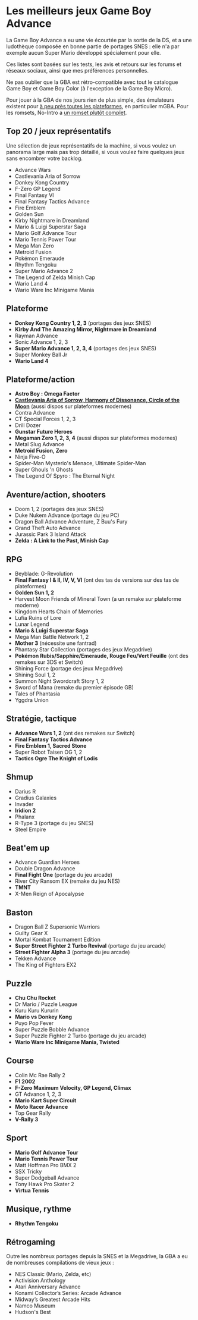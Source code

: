 # Les meilleurs jeux Game Boy Advance

La Game Boy Advance a eu une vie écourtée par la sortie de la DS, et a une ludothèque composée en bonne partie de portages SNES : elle n'a par exemple aucun Super Mario développé spécialement pour elle.

Ces listes sont basées sur les tests, les avis et retours sur les forums et réseaux sociaux, ainsi que mes préférences personnelles.

Ne pas oublier que la GBA est rétro-compatible avec tout le catalogue Game Boy et Game Boy Color (à l'exception de la Game Boy Micro).

Pour jouer à la GBA de nos jours rien de plus simple, des émulateurs existent pour [à peu près toutes les plateformes](http://emulation.gametechwiki.com/index.php/Game_Boy_Advance_emulators), en particulier mGBA. Pour les romsets, No-Intro a [un romset plutôt complet](https://ia802503.us.archive.org/view_archive.php?archive=/25/items/no-intro_romsets/no-intro%20romsets/Nintendo%20-%20Game%20Boy%20Advance%20%2820220318-080015%29.zip).

## Top 20 / jeux représentatifs

Une sélection de jeux représentatifs de la machine, si vous voulez un panorama large mais pas trop détaillé, si vous voulez faire quelques jeux sans encombrer votre backlog.

- Advance Wars
- Castlevania Aria of Sorrow
- Donkey Kong Country
- F-Zero GP Legend
- Final Fantasy VI
- Final Fantasy Tactics Advance
- Fire Emblem
- Golden Sun
- Kirby Nightmare in Dreamland
- Mario & Luigi Superstar Saga
- Mario Golf Advance Tour
- Mario Tennis Power Tour
- Mega Man Zero
- Metroid Fusion
- Pokémon Emeraude
- Rhythm Tengoku
- Super Mario Advance 2
- The Legend of Zelda Minish Cap
- Wario Land 4
- Wario Ware Inc Minigame Mania

## Plateforme

- **Donkey Kong Country 1, 2, 3** (portages des jeux SNES)
- **Kirby And The Amazing Mirror, Nightmare in Dreamland**
- Rayman Advance
- Sonic Advance 1, 2, 3
- **Super Mario Advance 1, 2, 3, 4** (portages des jeux SNES)
- Super Monkey Ball Jr
- **Wario Land 4**

## Plateforme/action

- **Astro Boy : Omega Factor**
- **[Castlevania Aria of Sorrow, Harmony of Dissonance, Circle of the Moon](https://www.cosmo0.fr/critique/castlevania-advance-collection/)** (aussi dispos sur plateformes modernes)
- Contra Advance
- CT Special Forces 1, 2, 3
- Drill Dozer
- **Gunstar Future Heroes**
- **Megaman Zero 1, 2, 3, 4** (aussi dispos sur plateformes modernes)
- Metal Slug Advance
- **Metroid Fusion, Zero**
- Ninja Five-O
- Spider-Man Mysterio's Menace, Ultimate Spider-Man
- Super Ghouls 'n Ghosts
- The Legend Of Spyro : The Eternal Night

## Aventure/action, shooters

- Doom 1, 2 (portages des jeux SNES)
- Duke Nukem Advance (portage du jeu PC)
- Dragon Ball Advance Adventure, Z Buu's Fury
- Grand Theft Auto Advance
- Jurassic Park 3 Island Attack
- **Zelda : A Link to the Past, Minish Cap**

## RPG

- Beyblade: G-Revolution
- **Final Fantasy I & II, IV, V, VI** (ont des tas de versions sur des tas de plateformes)
- **Golden Sun 1, 2**
- Harvest Moon Friends of Mineral Town (a un remake sur plateforme moderne)
- Kingdom Hearts Chain of Memories
- Lufia Ruins of Lore
- Lunar Legend
- **Mario & Luigi Superstar Saga**
- Mega Man Battle Network 1, 2
- **Mother 3** (nécessite une fantrad)
- Phantasy Star Collection (portages des jeux Megadrive)
- **Pokémon Rubis/Sapphire/Emeraude, Rouge Feu/Vert Feuille** (ont des remakes sur 3DS et Switch)
- Shining Force (portage des jeux Megadrive)
- Shining Soul 1, 2
- Summon Night Swordcraft Story 1, 2
- Sword of Mana (remake du premier épisode GB)
- Tales of Phantasia
- Yggdra Union

## Stratégie, tactique

- **Advance Wars 1, 2** (ont des remakes sur Switch)
- **Final Fantasy Tactics Advance**
- **Fire Emblem 1, Sacred Stone**
- Super Robot Taisen OG 1, 2
- **Tactics Ogre The Knight of Lodis**

## Shmup

- Darius R
- Gradius Galaxies
- Invader
- **Iridion 2**
- Phalanx
- R-Type 3 (portage du jeu SNES)
- Steel Empire

## Beat'em up

- Advance Guardian Heroes
- Double Dragon Advance
- **Final Fight One** (portage du jeu arcade)
- River City Ransom EX (remake du jeu NES)
- **TMNT**
- X-Men Reign of Apocalypse

## Baston

- Dragon Ball Z Supersonic Warriors
- Guilty Gear X
- Mortal Kombat Tournament Edition
- **Super Street Fighter 2 Turbo Revival** (portage du jeu arcade)
- **Street Fighter Alpha 3** (portage du jeu arcade)
- Tekken Advance
- The King of Fighters EX2

## Puzzle

- **Chu Chu Rocket**
- Dr Mario / Puzzle League
- Kuru Kuru Kururin
- **Mario vs Donkey Kong**
- Puyo Pop Fever
- Super Puzzle Bobble Advance
- Super Puzzle Fighter 2 Turbo (portage du jeu arcade)
- **Wario Ware Inc Minigame Mania, Twisted**

## Course

- Colin Mc Rae Rally 2
- **F1 2002**
- **F-Zero Maximum Velocity, GP Legend, Climax**
- GT Advance 1, 2, 3
- **Mario Kart Super Circuit**
- **Moto Racer Advance**
- Top Gear Rally
- **V-Rally 3**

## Sport

- **Mario Golf Advance Tour**
- **Mario Tennis Power Tour**
- Matt Hoffman Pro BMX 2
- SSX Tricky
- Super Dodgeball Advance
- Tony Hawk Pro Skater 2
- **Virtua Tennis**

## Musique, rythme

- **Rhythm Tengoku**

## Rétrogaming

Outre les nombreux portages depuis la SNES et la Megadrive, la GBA a eu de nombreuses compilations de vieux jeux :

- NES Classic (Mario, Zelda, etc)
- Activision Anthology
- Atari Anniversary Advance
- Konami Collector’s Series: Arcade Advance
- Midway’s Greatest Arcade Hits
- Namco Museum
- Hudson's Best
